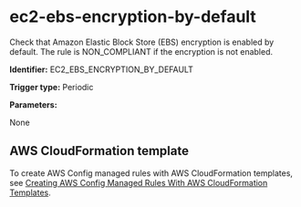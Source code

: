# ec2\-ebs\-encryption\-by\-default<a name="ec2-ebs-encryption-by-default"></a>

Check that Amazon Elastic Block Store \(EBS\) encryption is enabled by default\. The rule is NON\_COMPLIANT if the encryption is not enabled\.

**Identifier:** EC2\_EBS\_ENCRYPTION\_BY\_DEFAULT

**Trigger type:** Periodic

**Parameters:**

 None  

## AWS CloudFormation template<a name="w22aac11c29c17d109c13"></a>

To create AWS Config managed rules with AWS CloudFormation templates, see [Creating AWS Config Managed Rules With AWS CloudFormation Templates](aws-config-managed-rules-cloudformation-templates.md)\.